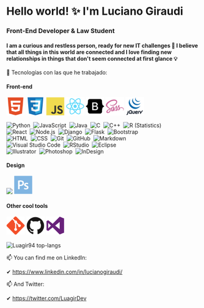 # Hello world! ✨ I'm Luciano Giraudi
### Front-End Developer & Law Student

#### I am a curious and restless person, ready for new IT challenges 🚀 I believe that all things in this world are connected and I love finding new relationships in things that don't seem connected at first glance 💡

🔭 Tecnologías con las que he trabajado:

#### Front-end
[<img src="https://github.com/devicons/devicon/blob/master/icons/html5/html5-plain.svg" width="48">](https://developer.mozilla.org/es/docs/HTML/HTML5) 
[<img src="https://github.com/devicons/devicon/blob/master/icons/css3/css3-original.svg" width="48">](https://www.w3schools.com/css/) 
[<img src="https://github.com/devicons/devicon/blob/master/icons/javascript/javascript-original.svg" width="48">](https://www.javascript.com/) 
[<img src="https://github.com/devicons/devicon/blob/master/icons/react/react-original.svg" width="48">](https://es.reactjs.org/) 
[<img src="https://github.com/devicons/devicon/blob/master/icons/bootstrap/bootstrap-plain.svg" width="48">](https://getbootstrap.com/) 
[<img src="https://github.com/devicons/devicon/blob/master/icons/sass/sass-original.svg" width="48">](https://sass-lang.com/)
[<img src="https://github.com/devicons/devicon/blob/master/icons/jquery/jquery-original-wordmark.svg" width="48">](https://jquery.com/) 

![Python](https://img.shields.io/badge/-Python-05122A?style=flat&logo=python)&nbsp;
![JavaScript](https://img.shields.io/badge/-JavaScript-05122A?style=flat&logo=javascript)&nbsp;
![Java](https://img.shields.io/badge/-Java-05122A?style=flat&logo=Java&logoColor=FFA518)&nbsp;
![C](https://img.shields.io/badge/-C-05122A?style=flat&logo=C&logoColor=A8B9CC)&nbsp;
![C++](https://img.shields.io/badge/-C++-05122A?style=flat&logo=C%2B%2B&logoColor=00599C)&nbsp;
![R (Statistics)](https://img.shields.io/badge/-R-05122A?style=flat&logo=R&logoColor=276DC3)\
![React](https://img.shields.io/badge/-React-05122A?style=flat&logo=react)&nbsp;
![Node.js](https://img.shields.io/badge/-Node.js-05122A?style=flat&logo=node.js)&nbsp;
![Django](https://img.shields.io/badge/-Django-05122A?style=flat&logo=django&logoColor=092E20)&nbsp;
![Flask](https://img.shields.io/badge/-Flask-05122A?style=flat&logo=flask)&nbsp;
![Bootstrap](https://img.shields.io/badge/-Bootstrap-05122A?style=flat&logo=bootstrap&logoColor=563D7C)\
![HTML](https://img.shields.io/badge/-HTML-05122A?style=flat&logo=HTML5)&nbsp;
![CSS](https://img.shields.io/badge/-CSS-05122A?style=flat&logo=CSS3&logoColor=1572B6)&nbsp;
![Git](https://img.shields.io/badge/-Git-05122A?style=flat&logo=git)&nbsp;
![GitHub](https://img.shields.io/badge/-GitHub-05122A?style=flat&logo=github)&nbsp;
![Markdown](https://img.shields.io/badge/-Markdown-05122A?style=flat&logo=markdown)\
![Visual Studio Code](https://img.shields.io/badge/-Visual%20Studio%20Code-05122A?style=flat&logo=visual-studio-code&logoColor=007ACC)&nbsp;
![RStudio](https://img.shields.io/badge/-RStudio-05122A?style=flat&logo=rstudio)&nbsp;
![Eclipse](https://img.shields.io/badge/-Eclipse-05122A?style=flat&logo=eclipse-ide&logoColor=2C2255)\
![Illustrator](https://img.shields.io/badge/-Illustrator-05122A?style=flat&logo=adobe-illustrator)&nbsp;
![Photoshop](https://img.shields.io/badge/-Photoshop-05122A?style=flat&logo=adobe-photoshop)&nbsp;
![InDesign](https://img.shields.io/badge/-InDesign-05122A?style=flat&logo=adobe-indesign)

#### Design 
[<img src="https://upload.wikimedia.org/wikipedia/commons/thumb/3/33/Figma-logo.svg/330px-Figma-logo.svg.png" width="30">](https://www.figma.com/) 
[<img src="https://github.com/devicons/devicon/blob/master/icons/photoshop/photoshop-plain.svg" width="48">](https://www.adobe.com/es/products/photoshop.html)

#### Other cool tools
[<img src="https://github.com/devicons/devicon/blob/master/icons/git/git-original.svg" width="48">](https://git-scm.com/)
[<img src="https://github.com/devicons/devicon/blob/master/icons/github/github-original.svg" width="48">](https://github.com/)
[<img src="https://github.com/devicons/devicon/blob/master/icons/visualstudio/visualstudio-plain.svg" width="48">](https://code.visualstudio.com/)


<p><img align="center" src="https://github-readme-stats.vercel.app/api/top-langs?username=Luagir94&show_icons=true&locale=en&layout=compact&theme=dracula" alt="Luagir94 top-langs" /></p>


📫 You can find me on LinkedIn:

✔ https://www.linkedin.com/in/lucianogiraudi/

📫 And Twitter:

✔ https://twitter.com/LuagirDev
